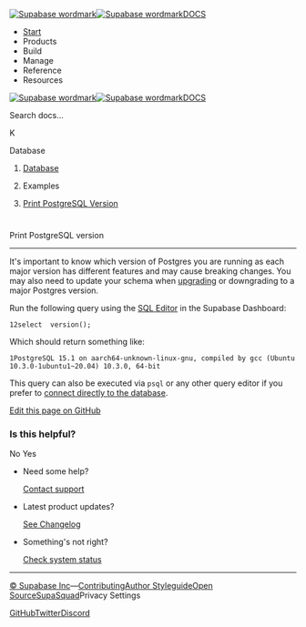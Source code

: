 [![Supabase wordmark](https://supabase.com/docs/_next/image?url=%2Fdocs%2Fsupabase-dark.svg&w=256&q=75&dpl=dpl_5BYG5BkQhU19GEfZfhcgAbeGcRQo)![Supabase wordmark](https://supabase.com/docs/_next/image?url=%2Fdocs%2Fsupabase-light.svg&w=256&q=75&dpl=dpl_5BYG5BkQhU19GEfZfhcgAbeGcRQo)DOCS](https://supabase.com/docs)

-   [Start](https://supabase.com/docs/guides/getting-started)
-   Products
-   Build
-   Manage
-   Reference
-   Resources

[![Supabase wordmark](https://supabase.com/docs/_next/image?url=%2Fdocs%2Fsupabase-dark.svg&w=256&q=75&dpl=dpl_5BYG5BkQhU19GEfZfhcgAbeGcRQo)![Supabase wordmark](https://supabase.com/docs/_next/image?url=%2Fdocs%2Fsupabase-light.svg&w=256&q=75&dpl=dpl_5BYG5BkQhU19GEfZfhcgAbeGcRQo)DOCS](https://supabase.com/docs)

Search docs...

K

Database

1.  [Database](https://supabase.com/docs/guides/database/overview)

3.  Examples

5.  [Print PostgreSQL Version](https://supabase.com/docs/guides/database/postgres/which-version-of-postgres)

# 

Print PostgreSQL version

* * *

It's important to know which version of Postgres you are running as each major version has different features and may cause breaking changes. You may also need to update your schema when [upgrading](https://www.postgresql.org/docs/current/pgupgrade.html) or downgrading to a major Postgres version.

Run the following query using the [SQL Editor](https://supabase.com/dashboard/project/_/sql) in the Supabase Dashboard:

```
12select  version();
```

Which should return something like:

```
1PostgreSQL 15.1 on aarch64-unknown-linux-gnu, compiled by gcc (Ubuntu 10.3.0-1ubuntu1~20.04) 10.3.0, 64-bit
```

This query can also be executed via `psql` or any other query editor if you prefer to [connect directly to the database](https://supabase.com/docs/guides/database/connecting-to-postgres#direct-connections).

[Edit this page on GitHub](https://github.com/supabase/supabase/blob/master/apps/docs/content/guides/database/postgres/which-version-of-postgres.mdx)

### Is this helpful?

No Yes

-   Need some help?
    
    [Contact support](https://supabase.com/support)
-   Latest product updates?
    
    [See Changelog](https://supabase.com/changelog)
-   Something's not right?
    
    [Check system status](https://status.supabase.com/)

* * *

[© Supabase Inc](https://supabase.com/)—[Contributing](https://github.com/supabase/supabase/blob/master/apps/docs/DEVELOPERS.md)[Author Styleguide](https://github.com/supabase/supabase/blob/master/apps/docs/CONTRIBUTING.md)[Open Source](https://supabase.com/open-source)[SupaSquad](https://supabase.com/supasquad)Privacy Settings

[GitHub](https://github.com/supabase/supabase)[Twitter](https://twitter.com/supabase)[Discord](https://discord.supabase.com/)